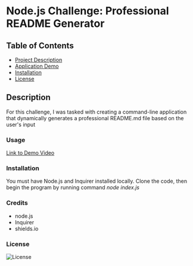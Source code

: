 # Node.js Challenge: Professional README Generator

## Table of Contents
  * [Project Description](#description)
  * [Application Demo](#usage)
  * [Installation](#installation)
  * [License](#license)
  
## Description

For this challenge, I was tasked with creating a command-line application that dynamically generates a professional README.md file based on the user's input

### Usage

[Link to Demo Video](https://drive.google.com/file/d/1KCWvE7VffrfJo_egIJ4leJFcvjF0MP-I/view?usp=sharing)

### Installation

You must have Node.js and Inquirer installed locally. Clone the code, then begin the program by running command _node index.js_

### Credits

* node.js
* Inquirer
* shields.io

### License

![License](https://img.shields.io/badge/License-MIT-9cf.svg)
